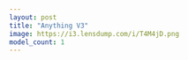 ```yaml
---
layout: post
title: "Anything V3"
image: https://i3.lensdump.com/i/T4M4jD.png
model_count: 1
---
```

